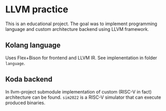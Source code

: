 # LLVM practice

This is an educational project. The goal was to implement programming language and custom architecture backend using LLVM framework.

## Kolang language
Uses Flex+Bison for frontend and LLVM IR. See implenentation in folder `language`.

## Koda backend
In llvm-project submodule implementation of custom (RISC-V in fact) architecture can be found. `sim2022` is a RISC-V simulator that can execute produced binaries.
